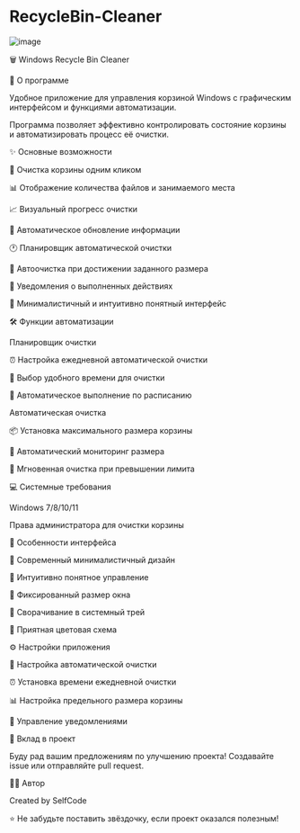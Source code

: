 # RecycleBin-Cleaner

![image](https://github.com/user-attachments/assets/ebf00437-9215-49cb-a19f-59a4297976e8)

🗑️ Windows Recycle Bin Cleaner

📝 О программе

Удобное приложение для управления корзиной Windows с графическим интерфейсом и функциями автоматизации.

Программа позволяет эффективно контролировать состояние корзины и автоматизировать процесс её очистки.

✨ Основные возможности

🚮 Очистка корзины одним кликом

📊 Отображение количества файлов и занимаемого места

📈 Визуальный прогресс очистки

🔄 Автоматическое обновление информации

🕐 Планировщик автоматической очистки

💾 Автоочистка при достижении заданного размера

🔔 Уведомления о выполненных действиях

🎯 Минималистичный и интуитивно понятный интерфейс

🛠️ Функции автоматизации

Планировщик очистки

⏰ Настройка ежедневной автоматической очистки

📅 Выбор удобного времени для очистки

🔁 Автоматическое выполнение по расписанию

Автоматическая очистка

📦 Установка максимального размера корзины

🔄 Автоматический мониторинг размера

🚀 Мгновенная очистка при превышении лимита


💻 Системные требования

Windows 7/8/10/11

Права администратора для очистки корзины

🎨 Особенности интерфейса

🌟 Современный минималистичный дизайн

🎯 Интуитивно понятное управление

🔲 Фиксированный размер окна

📱 Сворачивание в системный трей

🎨 Приятная цветовая схема

⚙️ Настройки приложения

🔄 Настройка автоматической очистки

⏰ Установка времени ежедневной очистки

📊 Настройка предельного размера корзины

🔔 Управление уведомлениями

🤝 Вклад в проект

Буду рад вашим предложениям по улучшению проекта! Создавайте issue или отправляйте pull request.

👨‍💻 Автор

Created by SelfCode

⭐ Не забудьте поставить звёздочку, если проект оказался полезным!


